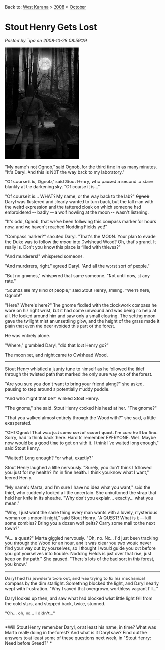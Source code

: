 Back to: [West Karana](/posts/westkarana.md) > [2008](/posts/2008/westkarana.md) > [October](./westkarana.md)
# Stout Henry Gets Lost

*Posted by Tipa on 2008-10-28 08:59:29*

![](../../../uploads/2008/10/shgetslost.jpg "shgetslost")

"My name's not Ognob," said Ognob, for the third time in as many minutes. "It's Daryl. And this is NOT the way back to my laboratory."

"Of course it is, Ognob," said Stout Henry, who paused a second to stare blankly at the darkening sky. "Of course it is..."

"Of course it is... WHAT? My name, or the way back to the lab?" ~~Ognob~~ Daryl was flustered and clearly wanted to turn back, but the tall man with the weird expression and the tattered cloak on which someone had embroidered -- badly -- a wolf howling at the moon -- wasn't listening.

"It's odd, Ognob, that we've been following this compass marker for hours now, and we haven't reached Nodding Fields yet!"

"Compass marker?" shouted Daryl. "That's the MOON. Your plan to evade the Duke was to follow the *moon* into Owlshead Wood? Oh, that's grand. It really is. Don't you know this place is filled with thieves?"

"And murderers!" whispered someone.

"And murderers, right." agreed Daryl. "And all the worst sort of people."

"But no gnomes," whispered that same someone. "Not until now, at any rate."

"Sounds like my kind of people," said Stout Henry, smiling. "We're here, Ognob!"

"Here? Where's here?" The gnome fiddled with the clockwork compass he wore on his right wrist, but it had come unwound and was being no help at all. He looked around him and saw only a small clearing. The setting moon gave the twilight mist an unsettling glow, and the height of the grass made it plain that even the deer avoided this part of the forest.

He was entirely alone.

"Where," grumbled Daryl, "did that lout Henry go?"

The moon set, and night came to Owlshead Wood.

---

Stout Henry whistled a jaunty tune to himself as he followed the thief through the twisted path that marked the only sure way out of the forest.

"Are you sure you don't want to bring your friend along?" she asked, pausing to step around a potentially muddy puddle.

"And who might that be?" winked Stout Henry.

"The gnome," she said. Stout Henry cocked his head at her. "The gnome?"

"That you walked almost entirely through the Wood with?" she said, a little exasperated.

"OH! Ognob! That was just some sort of escort quest. I'm sure he'll be fine. Sorry, had to think back there. Hard to remember EVERYONE. Well. Maybe now would be a good time to get on with it. I think I've waited long enough," said Stout Henry.

"Waited? Long enough? For what, exactly?"

Stout Henry laughed a little nervously. "Surely, you don't think I followed you just for my health? I'm in fine health. I think you know what I want," leered Henry.

"My name's Marta, and I'm sure I have no idea what you want," said the thief, who suddenly looked a little uncertain. She unbuttoned the strap that held her knife in its sheathe. "Why don't you explain... exactly... what you mean."

"Why, I just want the same thing every man wants with a lovely, mysterious woman on a moonlit night," said Stout Henry. "A QUEST! What is it -- kill some zombies? Bring you a dozen wolf pelts? Carry some mail to the next town?"

"A... a quest?" Marta giggled nervously. "Oh, no. No... I'd just been tracking you through the Wood for an hour, and it was clear you two would never find your way out by yourselves, so I thought I would guide you out before you got yourselves into trouble. Nodding Fields is just over that rise, just keep on the path." She paused. "There's lots of the bad sort in this forest, you know."

---

Daryl had his jeweler's tools out, and was trying to fix his mechanical compass by the dim starlight. Something blocked the light, and Daryl nearly wept with frustration. "Why I saved that overgrown, worthless vagrant I'll..."

Daryl looked up then, and saw what had blocked what little light fell from the cold stars, and stepped back, twice, stunned.

"Oh... oh, no... I didn't..."

---

*Will Stout Henry remember Daryl, or at least his name, in time? What was Marta really doing in the forest? And what is it Daryl saw? Find out the answers to at least some of these questions next week, in "Stout Henry: Need before Greed?"
*
